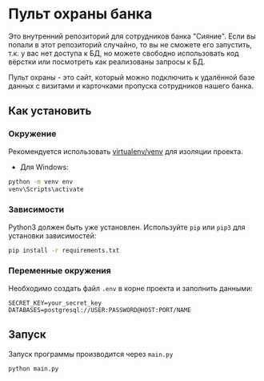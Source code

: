 # Пульт охраны банка

Это внутренний репозиторий для сотрудников банка "Сияние". Если вы попали в этот репозиторий случайно, то вы не сможете его запустить, т.к. у вас нет доступа к БД, но можете свободно использовать код вёрстки или посмотреть как реализованы запросы к БД.

Пульт охраны - это сайт, который можно подключить к удалённой базе данных с визитами и карточками пропуска сотрудников нашего банка.

## Как установить

### Окружение
Рекомендуется использовать [virtualenv/venv](https://docs.python.org/3.13/library/venv.html) для изоляции проекта.

* Для Windows:
```bash
python -m venv env
venv\Scripts\activate
```

### Зависимости
Python3 должен быть уже установлен. Используйте `pip` или `pip3` для установки зависимостей:
```bash
pip install -r requirements.txt
```

### Переменные окружения
Необходимо создать файл `.env` в корне проекта и заполнить данными:
```
SECRET_KEY=your_secret_key
DATABASES=postgresql://USER:PASSWORD@HOST:PORT/NAME
``` 

## Запуск
Запуск программы производится через `main.py`
```bash
python main.py
```